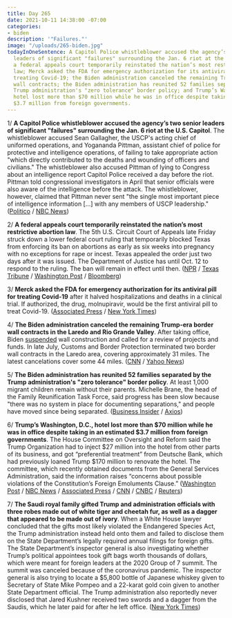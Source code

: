 ```yaml
---
title: Day 265
date: 2021-10-11 14:38:00 -07:00
categories:
- biden
description: '"Failures."'
image: "/uploads/265-biden.jpg"
todayInOneSentence: A Capitol Police whistleblower accused the agency’s two senior
  leaders of significant "failures" surrounding the Jan. 6 riot at the U.S. Capitol;
  a federal appeals court temporarily reinstated the nation’s most restrictive abortion
  law; Merck asked the FDA for emergency authorization for its antiviral pill for
  treating Covid-19; the Biden administration canceled the remaining Trump-era border
  wall contracts; the Biden administration has reunited 52 families separated by the
  Trump administration's "zero tolerance" border policy; and Trump’s Washington, D.C.,
  hotel lost more than $70 million while he was in office despite taking in an estimated
  $3.7 million from foreign governments.
---
```


1/ **A Capitol Police whistleblower accused the agency’s two senior leaders of significant "failures" surrounding the Jan. 6 riot at the U.S. Capitol**. The whistleblower accused Sean Gallagher, the USCP's acting chief of uniformed operations, and Yogananda Pittman, assistant chief of police for protective and intelligence operations, of failing to take appropriate action "which directly contributed to the deaths and wounding of officers and civilians." The whistleblower also accused Pittman of lying to Congress about an intelligence report Capitol Police received a day before the riot. Pittman told congressional investigators in April that senior officials were also aware of the intelligence before the attack. The whistleblower, however, claimed that Pittman never sent "the single most important piece of intelligence information \[...\] with any members of USCP leadership." ([Politico](https://www.politico.com/news/2021/10/08/capitol-police-whistleblower-rebuke-jan-6-515696) / [NBC News](https://www.nbcnews.com/politics/congress/capitol-police-whistleblower-blasts-two-senior-leaders-failures-jan-6-n1281227))

2/ **A federal appeals court temporarily reinstated the nation’s most restrictive abortion law**. The 5th U.S. Circuit Court of Appeals late Friday struck down a lower federal court ruling that temporarily blocked Texas from enforcing its ban on abortions as early as six weeks into pregnancy with no exceptions for rape or incest. Texas appealed the order just two days after it was issued. The Department of Justice has until Oct. 12 to respond to the ruling. The ban will remain in effect until then. ([NPR](https://www.npr.org/2021/10/08/1044512475/texas-abortion-ban-reinstated) / [Texas Tribune](https://www.texastribune.org/2021/10/08/texas-abortion-appeal/) / [Washington Post](https://www.washingtonpost.com/politics/courts_law/texas-appeals-abortion-ruling/2021/10/08/56b9fe9e-2774-11ec-8831-a31e7b3de188_story.html) / [Bloomberg](https://www.bloomberg.com/news/articles/2021-10-09/texas-abortion-ban-temporarily-reinstated-by-appeals-court?sref=MIBMEEoj))

3/ **Merck asked the FDA for emergency authorization for its antiviral pill for treating Covid-19** after it halved hospitalizations and deaths in a clinical trial. If authorized, the drug, molnupiravir, would be the first antiviral pill to treat Covid-19. ([Associated Press](https://apnews.com/article/merck-asks-fda-to-authorize-covid-pill-e731ada126414396b402c4dfc3cf8d2c) / [New York Times](https://www.nytimes.com/2021/10/11/science/merck-antiviral-covid-pill.html))

4/ **The Biden administration canceled the remaining Trump-era border wall contracts in the Laredo and Rio Grande Valley**. After taking office, Biden [suspended](https://whatthefuckjusthappenedtoday.com/2021/04/30/day-101/#5-the-biden-administration-returned) wall construction and called for a review of projects and funds. In late July, Customs and Border Protection terminated two border wall contracts in the Laredo area, covering approximately 31 miles. The latest cancelations cover some 44 miles. ([CNN](https://www.cnn.com/2021/10/08/politics/border-wall-contacts-canceled-biden-administration/index.html) / [Yahoo News](https://news.yahoo.com/biden-administration-cancels-remaining-contracts-181209186.html))

5/ **The Biden administration has reunited 52 families separated by the Trump administration's "zero tolerance" border policy**. At least 1,000 migrant children remain without their parents. Michelle Brane, the head of the Family Reunification Task Force, said progress has been slow because "there was no system in place for documenting separations," and people have moved since being separated. ([Business Insider](https://www.businessinsider.com/biden-reunites-52-of-1000-migrant-families-split-under-trump-2021-10) / [Axios](https://www.axios.com/migrant-children-still-separated-from-parents-92a72738-f295-410b-ac61-076c634eaaea.html))

6/ **Trump’s Washington, D.C., hotel lost more than $70 million while he was in office despite taking in an estimated $3.7 million from foreign governments**. The House Committee on Oversight and Reform said the Trump Organization had to inject $27 million into the hotel from other parts of its business, and got “preferential treatment” from Deutsche Bank, which had previously loaned Trump $170 million to renovate the hotel. The committee, which recently obtained documents from the General Services Administration, said the information raises “concerns about possible violations of the Constitution’s Foreign Emoluments Clause.” ([Washington Post](https://www.washingtonpost.com/business/2021/10/08/trump-hotel-millions-foreign-governments/) / [NBC News](https://www.nbcnews.com/politics/congress/trump-misled-about-d-c-hotel-finances-house-panel-says-n1281103) / [Associated Press](https://apnews.com/article/donald-trump-politics-business-4203026146d39a3a2315eecd7fe79486) / [CNN](https://www.cnn.com/2021/10/08/politics/trump-hotel-dc/index.html) / [CNBC](https://www.cnbc.com/2021/10/08/trump-hid-over-70-million-in-losses-on-dc-hotel-house-panel-alleges.html) / [Reuters](https://www.reuters.com/world/us/trump-organization-hid-payments-foreign-governments-us-house-panel-alleges-2021-10-08/))

7/ **The Saudi royal family gifted Trump and administration officials with three robes made out of white tiger and cheetah fur, as well as a dagger that appeared to be made out of ivory**. When a White House lawyer concluded that the gifts most likely violated the Endangered Species Act, the Trump administration instead held onto them and failed to disclose them on the State Department’s legally required annual filings for foreign gifts. The State Department’s inspector general is also investigating whether Trump’s political appointees took gift bags worth thousands of dollars, which were meant for foreign leaders at the 2020 Group of 7 summit. The summit was canceled because of the coronavirus pandemic. The inspector general is also trying to locate a $5,800 bottle of Japanese whiskey given to Secretary of State Mike Pompeo and a 22-karat gold coin given to another State Department official. The Trump administration also reportedly never disclosed that Jared Kushner received two swords and a dagger from the Saudis, which he later paid for after he left office. ([New York Times](https://www.nytimes.com/2021/10/11/us/politics/trump-gifts.html))